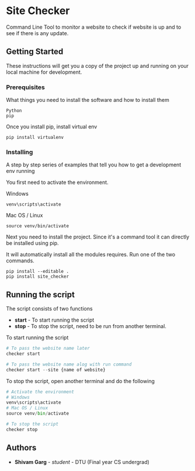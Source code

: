    # Site Checker

Command Line Tool to monitor a website to check if website is up and to see if there is any update.

## Getting Started

These instructions will get you a copy of the project up and running on your local machine for development.

### Prerequisites

What things you need to install the software and how to install them

```
Python
pip
```

Once you install pip, install virtual env
```
pip install virtualenv
```

### Installing

A step by step series of examples that tell you how to get a development env running

You first need to activate the environment.

Windows
```
venv\scripts\activate
```
Mac OS / Linux

```
source venv/bin/activate
```

Next you need to install the project. Since it's a command tool  it can directly be installed using pip.

It will automatically install all the modules requires.
Run one of the two commands.
```
pip install --editable . 
pip install site_checker
```

## Running the script
The script consists of two functions 
* **start** - To start running the script
* **stop** - To stop the script, need to be run from another terminal.

To start running the script
```python
# To pass the website name later
checker start

# To pass the website name alog with run command
checker start --site {name of website}
```
To stop the script, open another terminal and do the following
```python
# Activate the environment
# Windows
venv\scripts\activate
# Mac OS / Linux
source venv/bin/activate

# To stop the script
checker stop
```

## Authors

* **Shivam Garg** - *student* - DTU (Final year CS undergrad)
 

